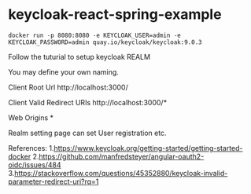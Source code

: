 # keycloak-react-spring-example

```
docker run -p 8080:8080 -e KEYCLOAK_USER=admin -e KEYCLOAK_PASSWORD=admin quay.io/keycloak/keycloak:9.0.3
```

Follow the tuturial to setup keycloak REALM

You may define your own naming.

Client Root Url http://localhost:3000/

Client Valid Redirect URIs http://localhost:3000/*

Web Origins *

Realm setting page can set User registration etc.


References:
1.https://www.keycloak.org/getting-started/getting-started-docker
2.https://github.com/manfredsteyer/angular-oauth2-oidc/issues/484
3.https://stackoverflow.com/questions/45352880/keycloak-invalid-parameter-redirect-uri?rq=1